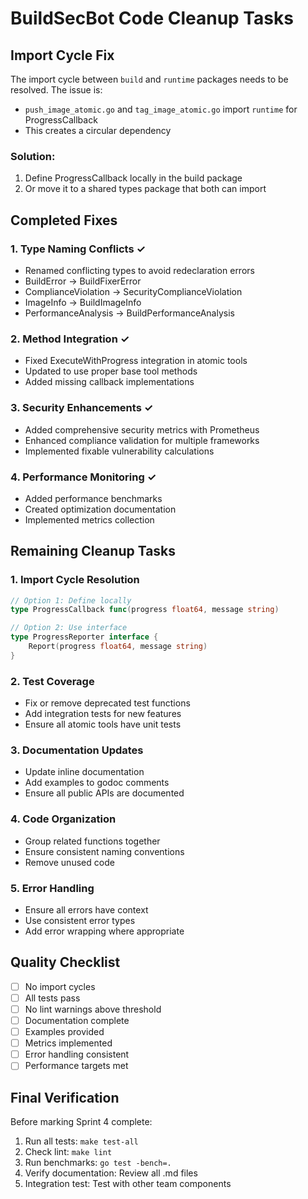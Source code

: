 # BuildSecBot Code Cleanup Tasks

## Import Cycle Fix

The import cycle between `build` and `runtime` packages needs to be resolved. The issue is:
- `push_image_atomic.go` and `tag_image_atomic.go` import `runtime` for ProgressCallback
- This creates a circular dependency

### Solution:
1. Define ProgressCallback locally in the build package
2. Or move it to a shared types package that both can import

## Completed Fixes

### 1. Type Naming Conflicts ✓
- Renamed conflicting types to avoid redeclaration errors
- BuildError → BuildFixerError
- ComplianceViolation → SecurityComplianceViolation
- ImageInfo → BuildImageInfo
- PerformanceAnalysis → BuildPerformanceAnalysis

### 2. Method Integration ✓
- Fixed ExecuteWithProgress integration in atomic tools
- Updated to use proper base tool methods
- Added missing callback implementations

### 3. Security Enhancements ✓
- Added comprehensive security metrics with Prometheus
- Enhanced compliance validation for multiple frameworks
- Implemented fixable vulnerability calculations

### 4. Performance Monitoring ✓
- Added performance benchmarks
- Created optimization documentation
- Implemented metrics collection

## Remaining Cleanup Tasks

### 1. Import Cycle Resolution
```go
// Option 1: Define locally
type ProgressCallback func(progress float64, message string)

// Option 2: Use interface
type ProgressReporter interface {
    Report(progress float64, message string)
}
```

### 2. Test Coverage
- Fix or remove deprecated test functions
- Add integration tests for new features
- Ensure all atomic tools have unit tests

### 3. Documentation Updates
- Update inline documentation
- Add examples to godoc comments
- Ensure all public APIs are documented

### 4. Code Organization
- Group related functions together
- Ensure consistent naming conventions
- Remove unused code

### 5. Error Handling
- Ensure all errors have context
- Use consistent error types
- Add error wrapping where appropriate

## Quality Checklist

- [ ] No import cycles
- [ ] All tests pass
- [ ] No lint warnings above threshold
- [ ] Documentation complete
- [ ] Examples provided
- [ ] Metrics implemented
- [ ] Error handling consistent
- [ ] Performance targets met

## Final Verification

Before marking Sprint 4 complete:
1. Run all tests: `make test-all`
2. Check lint: `make lint`
3. Run benchmarks: `go test -bench=.`
4. Verify documentation: Review all .md files
5. Integration test: Test with other team components
